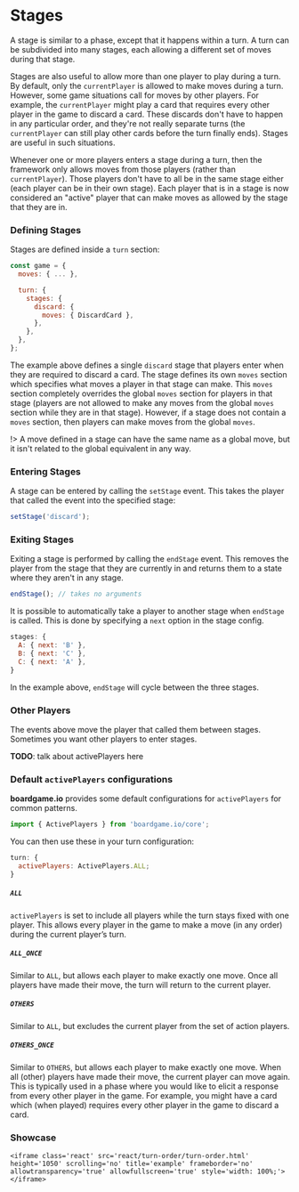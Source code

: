 # Stages

A stage is similar to a phase, except that it happens within a turn.
A turn can be subdivided into many stages, each allowing a different
set of moves during that stage.

Stages are also useful to allow more than one player to play during a turn.
By default, only the `currentPlayer` is allowed to make moves during a turn.
However, some game situations call for moves by other players. For example,
the `currentPlayer` might play a card that requires every other player in
the game to discard a card. These discards don't have to happen in any
particular order, and they're not really separate turns (the `currentPlayer`
can still play other cards before the turn finally ends). Stages are useful
in such situations.

Whenever one or more players enters a stage during a turn, then the framework
only allows moves from those players (rather than `currentPlayer`). Those
players don't have to all be in the same stage either (each player can be
in their own stage). Each player that is in a stage is now considered an
"active" player that can make moves as allowed by the stage that they are in.

### Defining Stages

Stages are defined inside a `turn` section:

```js
const game = {
  moves: { ... },

  turn: {
    stages: {
      discard: {
        moves: { DiscardCard },
      },
    },
  },
};

```

The example above defines a single `discard` stage that players enter when they are
required to discard a card. The stage defines its own `moves` section which specifies
what moves a player in that stage can make. This `moves` section completely overrides
the global `moves` section for players in that stage (players are not allowed to make
any moves from the global `moves` section while they are in that stage). However, if
a stage does not contain a `moves` section, then players can make moves from the global `moves`.

!> A move defined in a stage can have the same name as a global move, but it isn't related to the global equivalent in any way.

### Entering Stages

A stage can be entered by calling the `setStage` event.
This takes the player that called the event into the specified stage:

```js
setStage('discard');
```

### Exiting Stages

Exiting a stage is performed by calling the `endStage` event.
This removes the player from the stage that they are currently
in and returns them to a state where they aren't in any stage.

```js
endStage(); // takes no arguments
```

It is possible to automatically take a player to another stage
when `endStage` is called. This is done by specifying a `next`
option in the stage config.

```js
stages: {
  A: { next: 'B' },
  B: { next: 'C' },
  C: { next: 'A' },
}
```

In the example above, `endStage` will cycle between the three
stages.

### Other Players

The events above move the player that called them between stages.
Sometimes you want other players to enter stages.

**TODO**: talk about activePlayers here

### Default `activePlayers` configurations

**boardgame.io** provides some default configurations
for `activePlayers` for common patterns.

```js
import { ActivePlayers } from 'boardgame.io/core';
```

You can then use these in your turn configuration:

```js
turn: {
  activePlayers: ActivePlayers.ALL;
}
```

##### `ALL`

`activePlayers` is set to include all players while the turn stays
fixed with one player. This allows every player in the game
to make a move (in any order) during the current player’s turn.

##### `ALL_ONCE`

Similar to `ALL`, but allows each player to make exactly
one move. Once all players have made their move, the turn will
return to the current player.

##### `OTHERS`

Similar to `ALL`, but excludes the current player from the set
of action players.

##### `OTHERS_ONCE`

Similar to `OTHERS`, but allows each player to make exactly one
move. When all (other) players have made their move, the current
player can move again. This is typically used in a phase where you
would like to elicit a response from every other player in the
game. For example, you might have a card which (when played)
requires every other player in the game to discard a card.

### Showcase

```react
<iframe class='react' src='react/turn-order/turn-order.html' height='1050' scrolling='no' title='example' frameborder='no' allowtransparency='true' allowfullscreen='true' style='width: 100%;'></iframe>
```

